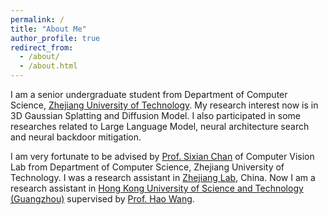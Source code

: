 ```yaml
---
permalink: /
title: "About Me"
author_profile: true
redirect_from: 
  - /about/
  - /about.html
---
```


I am a senior undergraduate student from Department of Computer Science, [Zhejiang University of Technology](https://www.zjut.edu.cn). My research interest now is in 3D Gaussian Splatting and Diffusion Model. I also participated in some researches related to Large Language Model, neural architecture search and neural backdoor mitigation. 

I am very fortunate to be advised by [Prof. Sixian Chan](https://homepage.zjut.edu.cn/csx/) of Computer Vision Lab from Department of Computer Science, Zhejiang University of Technology. I was a research assistant in [Zhejiang Lab](https://www.zhejianglab.org/lab/home), China. Now I am a research assistant in [Hong Kong University of Science and Technology (Guangzhou)](https://www.hkust-gz.edu.cn/zh/?variant=zh-cn) supervised by [Prof. Hao Wang](https://wanghao.tech).
